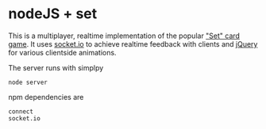 nodeJS + set
============

This is a multiplayer, realtime implementation of the popular ["Set" card game][1].
It uses [socket.io][2] to achieve realtime feedback with clients and [jQuery][3] for
various clientside animations.

The server runs with simplpy

    node server
    
npm dependencies are

    connect
    socket.io

[1]: http://en.wikipedia.org/wiki/Set_(game)
[2]: http://socket.io/
[3]: https://github.com/jquery/jquery
